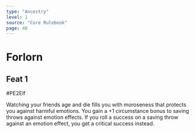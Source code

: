 ```yaml
---
type: "Ancestry"
level: 1
source: "Core Rulebook"
page: 40
---
```

# Forlorn
## Feat 1
#PE2Elf

Watching your friends age and die fills you with moroseness that protects you against harmful emotions. You gain a +1 circumstance bonus to saving throws against emotion effects. If you roll a success on a saving throw against an emotion effect, you get a critical success instead.